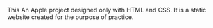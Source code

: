 This An Apple project designed only with HTML and CSS. It is a static website created for the purpose of practice.
